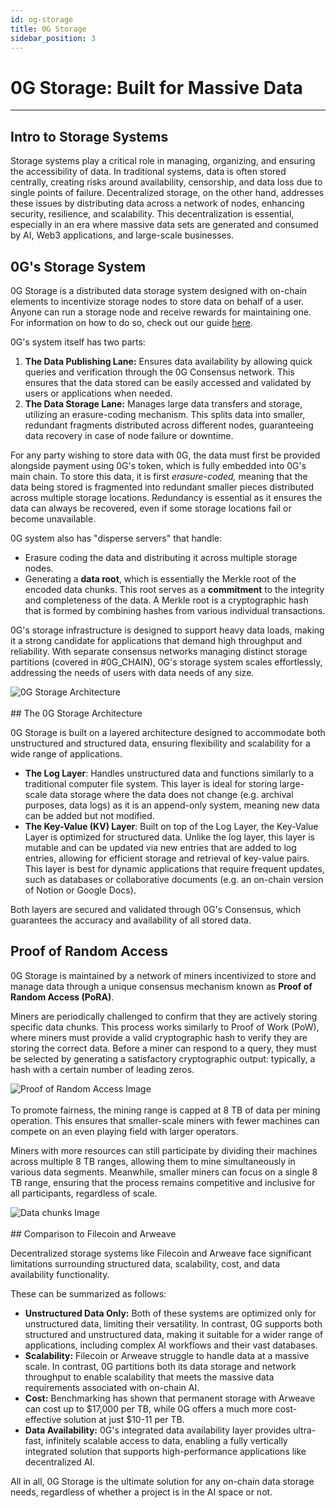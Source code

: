 ```yaml
---
id: og-storage
title: 0G Storage
sidebar_position: 3
---
```


# 0G Storage: Built for Massive Data
---

## Intro to Storage Systems

Storage systems play a critical role in managing, organizing, and ensuring the accessibility of data. In traditional systems, data is often stored centrally, creating risks around availability, censorship, and data loss due to single points of failure. Decentralized storage, on the other hand, addresses these issues by distributing data across a network of nodes, enhancing security, resilience, and scalability. This decentralization is essential, especially in an era where massive data sets are generated and consumed by AI, Web3 applications, and large-scale businesses.

## 0G's Storage System

0G Storage is a distributed data storage system designed with on-chain elements to incentivize storage nodes to store data on behalf of a user. Anyone can run a storage node and receive rewards for maintaining one. For information on how to do so, check out our guide [here](./run-a-node/storage-node.md). 

0G's system itself has two parts:

1. **The Data Publishing Lane:** Ensures data availability by allowing quick queries and verification through the 0G Consensus network. This ensures that the data stored can be easily accessed and validated by users or applications when needed. 
2. **The Data Storage Lane:** Manages large data transfers and storage, utilizing an erasure-coding mechanism. This splits data into smaller, redundant fragments distributed across different nodes, guaranteeing data recovery in case of node failure or downtime. 

For any party wishing to store data with 0G, the data must first be provided alongside payment using 0G's token, which is fully embedded into 0G's main chain. To store this data, it is first *erasure-coded,* meaning that the data being stored is fragmented into redundant smaller pieces distributed across multiple storage locations. Redundancy is essential as it ensures the data can always be recovered, even if some storage locations fail or become unavailable. 

0G system also has "disperse servers" that handle:

* Erasure coding the data and distributing it across multiple storage nodes. 
* Generating a **data root**, which is essentially the Merkle root of the encoded data chunks. This root serves as a **commitment** to the integrity and completeness of the data. A Merkle root is a cryptographic hash that is formed by combining hashes from various individual transactions.

0G's storage infrastructure is designed to support heavy data loads, making it a strong candidate for applications that demand high throughput and reliability. With separate consensus networks managing distinct storage partitions (covered in #0G_CHAIN), 0G's storage system scales effortlessly, addressing the needs of users with data needs of any size.
<div style={{textAlign: 'center'}}>
  <img src="/img/0G Storage Architecture.png" alt="0G Storage Architecture" style={{maxWidth: '100%'}} />
</div>
<br />
## The 0G Storage Architecture

0G Storage is built on a layered architecture designed to accommodate both unstructured and structured data, ensuring flexibility and scalability for a wide range of applications.

* **The Log Layer**: Handles unstructured data and functions similarly to a traditional computer file system. This layer is ideal for storing large-scale data storage where the data does not change (e.g. archival purposes, data logs) as it is an append-only system, meaning new data can be added but not modified. 
* **The Key-Value (KV) Layer**: Built on top of the Log Layer, the Key-Value Layer is optimized for structured data. Unlike the log layer, this layer is mutable and can be updated via new entries that are added to log entries, allowing for efficient storage and retrieval of key-value pairs. This layer is best for dynamic applications that require frequent updates, such as databases or collaborative documents (e.g. an on-chain version of Notion or Google Docs).

Both layers are secured and validated through 0G's Consensus, which guarantees the accuracy and availability of all stored data.

## Proof of Random Access

0G Storage is maintained by a network of miners incentivized to store and manage data through a unique consensus mechanism known as **Proof of Random Access (PoRA)**.

Miners are periodically challenged to confirm that they are actively storing specific data chunks. This process works similarly to Proof of Work (PoW), where miners must provide a valid cryptographic hash to verify they are storing the correct data. Before a miner can respond to a query, they must be selected by generating a satisfactory cryptographic output: typically, a hash with a certain number of leading zeros.

<div style={{textAlign: 'center'}}>
  <img src="/img/pora.png" alt="Proof of Random Access Image" style={{maxWidth: '100%'}} />
</div>
<br />
To promote fairness, the mining range is capped at 8 TB of data per mining operation. This ensures that smaller-scale miners with fewer machines can compete on an even playing field with larger operators. 

Miners with more resources can still participate by dividing their machines across multiple 8 TB ranges, allowing them to mine simultaneously in various data segments. Meanwhile, smaller miners can focus on a single 8 TB range, ensuring that the process remains competitive and inclusive for all participants, regardless of scale.
<div style={{textAlign: 'center'}}>
  <img src="/img/data-chanks.png" alt="Data chunks Image" style={{maxWidth: '100%'}} />
</div>
<br />
## Comparison to Filecoin and Arweave

Decentralized storage systems like Filecoin and Arweave face significant limitations surrounding structured data, scalability, cost, and data availability functionality.

These can be summarized as follows:

* **Unstructured Data Only:** Both of these systems are optimized only for unstructured data, limiting their versatility. In contrast, 0G supports both structured and unstructured data, making it suitable for a wider range of applications, including complex AI workflows and their vast databases.
* **Scalability:** Filecoin or Arweave struggle to handle data at a massive scale. In contrast, 0G partitions both its data storage and network throughput to enable scalability that meets the massive data requirements associated with on-chain AI. 
* **Cost:** Benchmarking has shown that permanent storage with Arweave can cost up to $17,000 per TB, while 0G offers a much more cost-effective solution at just $10-11 per TB. 
* **Data Availability:** 0G's integrated data availability layer provides ultra-fast, infinitely scalable access to data, enabling a fully vertically integrated solution that supports high-performance applications like decentralized AI.

All in all, 0G Storage is the ultimate solution for any on-chain data storage needs, regardless of whether a project is in the AI space or not.
